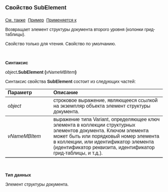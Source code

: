 ﻿<html>
<head>
<title>Элемент структуры документа\SubElement</title>
</head>

<body>

<p><strong><font size="4" face="Arial">
Свойство SubElement<br>
<br>
</font></strong><font face="Arial"><a href="../ASDocStructure.html">См. 
также</a>&nbsp;
<u>Пример</u>&nbsp; <a href="../ASDocStructureElement.html">Применяется к</a></font></p>

<p><font face="Arial">Возвращает элемент структуры документа второго 
уровня (колонки грид-таблицы).</font></p>

<p><font face="Arial">Свойство только для чтения. Свойство по 
умолчанию.</font></p>

<p class="label">&nbsp;</p>

<p class="label"><font face="Arial"><b>Синтаксис</b></font></p>

<p><font face="Arial"><em>object</em><strong>.Sub</strong><b>Element</b> <strong>
(</strong></font><i><font face="Arial">vNameMBItem</font></i><font face="Arial"><strong>)</strong></font></p>

<p><font face="Arial">Синтаксис свойства <b>SubElement</b>
состоит из следующих частей:</font></p>

<table border="1" cellPadding="5" cols="2" frame="below" rules="rows">
<TBODY>
  <tr vAlign="top">
    <td class="label" width="29%"><font face="Arial"><b>Параметр</b></font></td>
    <td class="label" width="71%"><font face="Arial"><strong>Описание</strong></font></td>
  </tr>
  <tr>
    <td width="29%"><em><font face="Arial">object</font></em></td>
    <td width="71%"><font face="Arial">строковое выражение, являющееся 
	ссылкой на экземпляр объекта элемент структуры документа.</font></td>
  </tr>
  <tr>
    <td width="29%"><i><font face="Arial">vNameMBItem</font></i></td>
    <td width="71%"><font face="Arial">выражение типа Variant, 
	определяющее ключ элемента в коллекции структурных элементов документа. 
	Ключом элемента может быть или порядковый номер элемента в коллекции, или 
	идентификатор элемента (идентификатор реквизита, идентификатор грид-таблицы, 
	и т.д.).</font></td>
  </tr>
</TBODY>
</table>

<p class="label">&nbsp;</p>

<p class="label"><font face="Arial"><b>Тип данных</b></font></p>

<p class="label"><font face="Arial">Элемент структуры документа.</font></p>
</body>
</html>
